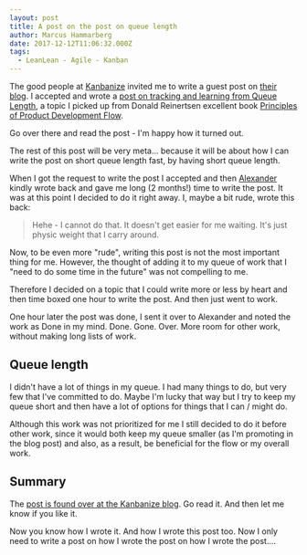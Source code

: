 ```yaml
---
layout: post
title: A post on the post on queue length
author: Marcus Hammarberg
date: 2017-12-12T11:06:32.000Z
tags:
  - LeanLean - Agile - Kanban
---
```


The good people at [Kanbanize](https://kanbanize.com/) invited me to write a guest post on [their blog](https://kanbanize.com/blog/). I accepted and wrote a [post on tracking and learning from Queue Length](https://kanbanize.com/blog/tracking-queue-length/), a topic I picked up from Donald Reinertsen excellent book [Principles of Product Development Flow](https://www.amazon.com/Principles-Product-Development-Flow-Generation/dp/1935401009).

Go over there and read the post - I'm happy how it turned out.

The rest of this post will be very meta… because it will be about how I can write the post on short queue length fast, by having short queue length.

<!-- excerpt-end -->

When I got the request to write the post I accepted and then [Alexander](https://twitter.com/AlexNovkov) kindly wrote back and gave me long (2 months!) time to write the post. It was at this point I decided to do it right away. I, maybe a bit rude, wrote this back:

> Hehe - I cannot do that. It doesn't get easier for me waiting. It's just physic weight that I carry around.

Now, to be even more "rude", writing this post is not the most important thing for me. However, the thought of adding it to my queue of work that I "need to do some time in the future" was not compelling to me.

Therefore I decided on a topic that I could write more or less by heart and then time boxed one hour to write the post. And then just went to work.

One hour later the post was done, I sent it over to Alexander and noted the work as Done in my mind. Done. Gone. Over. More room for other work, without making long lists of work.

## Queue length

I didn't have a lot of things in my queue. I had many things to do, but very few that I've committed to do. Maybe I'm lucky that way but I try to keep my queue short and then have a lot of options for things that I can / might do.

Although this work was not prioritized for me I still decided to do it before other work, since it would both keep my queue smaller (as I'm promoting in the blog post) and also, as a result, be beneficial for the flow or my overall work.

## Summary

The [post is found over at the Kanbanize blog](https://kanbanize.com/blog/tracking-queue-length/). Go read it. And then let me know if you like it.

Now you know how I wrote it. And how I wrote this post too. Now I only need to write a post on how I wrote the post on how I wrote the post....